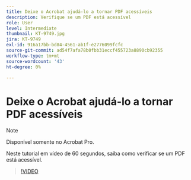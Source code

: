 ```yaml
---
title: Deixe o Acrobat ajudá-lo a tornar PDF acessíveis
description: Verifique se um PDF está acessível
role: User
level: Intermediate
thumbnail: KT-9749.jpg
jira: KT-9749
exl-id: 916a17bb-bd84-4561-ab1f-e2776099fcfc
source-git-commit: ad54f7afa78b0fbb31eccf455723a8890cb92355
workflow-type: tm+mt
source-wordcount: '43'
ht-degree: 0%

---
```


# Deixe o Acrobat ajudá-lo a tornar PDF acessíveis

>[!NOTE]
>
>Disponível somente no Acrobat Pro.

Neste tutorial em vídeo de 60 segundos, saiba como verificar se um PDF está acessível.

>[!VIDEO](https://video.tv.adobe.com/v/340076?quality=12&learn=on&hidetitle=true)
